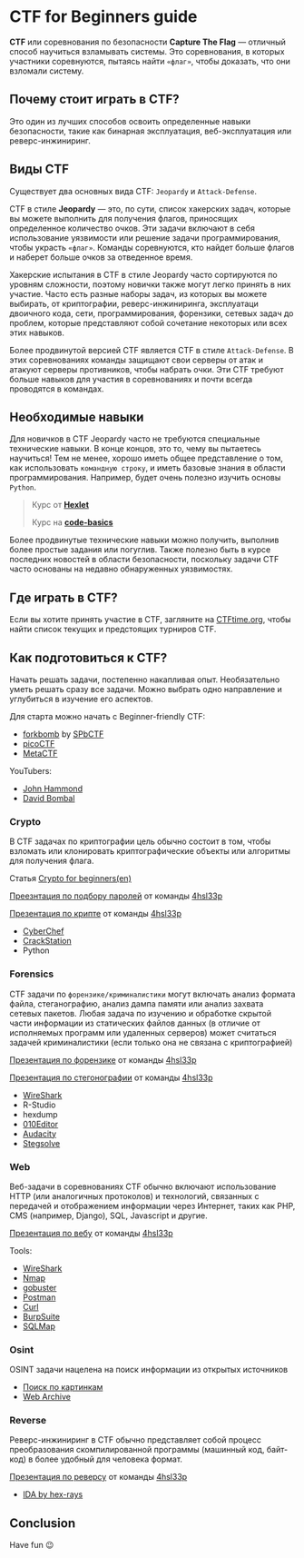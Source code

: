 # СTF for Beginners guide

**CTF** или соревнования по безопасности **Capture The Flag** — отличный способ научиться взламывать системы. Это соревнования, в которых участники соревнуются, пытаясь найти `«флаг»`, чтобы доказать, что они взломали систему.

## Почему стоит играть в CTF?

Это один из лучших способов освоить определенные навыки безопасности, такие как бинарная эксплуатация, веб-эксплуатация или реверс-инжиниринг.

## Виды CTF

Существует два основных вида CTF: `Jeopardy` и `Attack-Defense`.

CTF в стиле **Jeopardy** — это, по сути, список хакерских задач, которые вы можете выполнить для получения флагов, приносящих определенное количество очков. Эти задачи включают в себя использование уязвимости или решение задачи программирования, чтобы украсть `«флаг»`. Команды соревнуются, кто найдет больше флагов и наберет больше очков за отведенное время.

Хакерские испытания в CTF в стиле Jeopardy часто сортируются по уровням сложности, поэтому новички также могут легко принять в них участие. Часто есть разные наборы задач, из которых вы можете выбирать, от криптографии, реверс-инжиниринга, эксплуатаци двоичного кода, сети, программирования, форензики, сетевых задач до проблем, которые представляют собой сочетание некоторых или всех этих навыков.

Более продвинутой версией CTF является CTF в стиле `Attack-Defense`. В этих соревнованиях команды защищают свои серверы от атак и атакуют серверы противников, чтобы набрать очки. Эти CTF требуют больше навыков для участия в соревнованиях и почти всегда проводятся в командах.

## Необходимые навыки

Для новичков в СТF Jeopardy часто не требуются специальные технические навыки. В конце концов, это то, чему вы пытаетесь научиться! Тем не менее, хорошо иметь общее представление о том, как использовать `командную строку`, и иметь базовые знания в области программирования. Например, будет очень полезно изучить основы `Python`.
> Курс от [**Hexlet**](https://ru.hexlet.io/courses/python-basics)
> 
> Курс на [**code-basics**](https://ru.code-basics.com/languages/python)

Более продвинутые технические навыки можно получить, выполнив более простые задания или погуглив. Также полезно быть в курсе последних новостей в области безопасности, поскольку задачи CTF часто основаны на недавно обнаруженных уязвимостях.

## Где играть в CTF?

Если вы хотите принять участие в CTF, загляните на [CTFtime.org](https://ctftime.org/), чтобы найти список текущих и предстоящих турниров CTF.

## Как подготовиться к CTF?

Начать решать задачи, постепенно накапливая опыт. Необязательно уметь решать сразу все задачи. Можно выбрать одно направление и углубиться в изучение его аспектов.

Для старта можно начать с Beginner-friendly СTF:

- [forkbomb](https://forkbomb.ru/tasks) by [SPbCTF](https://vk.com/spbctf)
- [picoCTF](https://picoctf.org/)
- [MetaCTF](https://metactf.com/cybergames)

YouTubers:

- [John Hammond](https://www.youtube.com/c/JohnHammond010)
- [David Bombal](https://www.youtube.com/c/DavidBombal)

### Crypto

В СТF задачах по криптографии цель обычно состоит в том, чтобы взломать или клонировать криптографические объекты или алгоритмы для получения флага.

Статья [Crypto for beginners(en)](https://charcharbinks.com/post/ctf_crypto_for_beginners/)

[Преезнтация по подбору паролей](https://docs.google.com/viewer?url=https://raw.githubusercontent.com/JaysesS/4hsl33p_borda/main/flask/data/presentation/passwrd.pdf) от команды [4hsl33p](https://vk.com/gumrf_ctf)

[Презентация по крипте](https://docs.google.com/viewer?url=https://raw.githubusercontent.com/JaysesS/4hsl33p_borda/main/flask/data/presentation/Crypto.pdf) от команды [4hsl33p](https://vk.com/gumrf_ctf)

- [CyberChef](https://gchq.github.io/CyberChef/)
- [CrackStation](https://crackstation.net/)
- Python

### Forensics

CTF задачи по `форензике/криминалистики` могут включать анализ формата файла, стеганографию, анализ дампа памяти или анализ захвата сетевых пакетов. Любая задача по изучению и обработке скрытой части информации из статических файлов данных (в отличие от исполняемых программ или удаленных серверов) может считаться задачей криминалистики (если только она не связана с криптографией)

[Презентация по форензике](https://docs.google.com/viewer?url=https://raw.githubusercontent.com/JaysesS/4hsl33p_borda/main/flask/data/presentation/Forensics.pdf) от команды [4hsl33p](https://vk.com/gumrf_ctf)

[Презентация по стегонографии](https://docs.google.com/viewer?url=https://raw.githubusercontent.com/JaysesS/4hsl33p_borda/main/flask/data/presentation/Stego.pdf) от команды [4hsl33p](https://vk.com/gumrf_ctf)

- [WireShark](https://www.wireshark.org/)
- R-Studio
- hexdump
- [010Editor](https://www.sweetscape.com/download/010editor/)
- [Audacity](https://www.audacityteam.org/)
- [Stegsolve](http://www.caesum.com/handbook/Stegsolve.jar)

### Web

Веб-задачи в соревнованиях CTF обычно включают использование HTTP (или аналогичных протоколов) и технологий, связанных с передачей и отображением информации через Интернет, таких как PHP, CMS (например, Django), SQL, Javascript и другие.

[Презентация по вебу](https://docs.google.com/viewer?url=https://raw.githubusercontent.com/JaysesS/4hsl33p_borda/main/flask/data/presentation/Web.pdf) от команды [4hsl33p](https://vk.com/gumrf_ctf)

Tools:

- [WireShark](https://www.wireshark.org/)
- [Nmap](https://nmap.org/download.html)
- [gobuster](https://github.com/OJ/gobuster)
- [Postman](https://www.postman.com/)
- [Curl](https://curl.se/download.html)
- [BurpSuite](https://portswigger.net/burp/communitydownload)
- [SQLMap](https://github.com/sqlmapproject/sqlmap)

### Osint

OSINT задачи нацелена на поиск информации из открытых источников

- [Поиск по картинкам](https://www.osintessentials.com/search-by-image)
- [Web Archive](https://web.archive.org/)

### Reverse

Реверс-инжиниринг в CTF обычно представляет собой процесс преобразования скомпилированной программы (машинный код, байт-код) в более удобный для человека формат.

[Презентация по реверсу](https://docs.google.com/viewer?url=https://raw.githubusercontent.com/JaysesS/4hsl33p_borda/main/flask/data/presentation/Reverse.pdf) от команды [4hsl33p](https://vk.com/gumrf_ctf)

- [IDA by hex-rays](https://www.hex-rays.com/ida-free/#download)

## Conclusion

Have fun 😉
